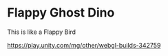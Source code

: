 # Flappy Ghost Dino
 This is like a Flappy Bird

 https://play.unity.com/mg/other/webgl-builds-342759
